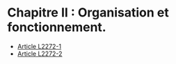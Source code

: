 # Chapitre II : Organisation et fonctionnement.

* [Article L2272-1](./LEGIARTI000006901823.md)
* [Article L2272-2](./LEGIARTI000006901824.md)
